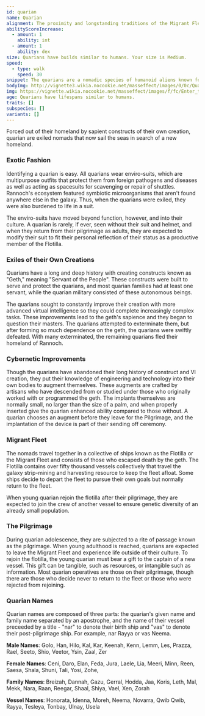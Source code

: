 ```yaml
---
id: quarian
name: Quarian
alignment: The proximity and longstanding traditions of the Migrant Fleet make Quarians very lawful as a species, occasionally drifting toward neutral. Morality can vary but tends towards neutral or good, as evil quarians are typically exiled from the Flotilla.
abilityScoreIncrease:
  - amount: 1
    ability: int
  - amount: 1
    ability: dex
size: Quarians have builds similar to humans. Your size is Medium.
speed:
  - type: walk
    speed: 30
snippet: The quarians are a nomadic species of humanoid aliens known for their skills with technology and synthetic intelligence.
bodyImg: http://vignette3.wikia.nocookie.net/masseffect/images/0/0c/Quarian_MP.png/revision/latest/scale-to-width-down/500
img: https://vignette.wikia.nocookie.net/masseffect/images/f/fc/Enter_the_admirals.png/revision/latest/scale-to-width-down/640?cb=20121114134430
age: Quarians have lifespans similar to humans.
traits: []
subspecies: []
variants: []
---
```


Forced out of their homeland by sapient constructs of their own creation, quarian are exiled nomads that now sail the
seas in search of a new homeland.

### Exotic Fashion
Identifying a quarian is easy. All quarians wear enviro-suits, which are multipurpose outfits that protect them from
foreign pathogens and diseases as well as acting as spacesuits for scavenging or repair of shuttles. Rannoch's ecosystem
featured symbiotic microorganisms that aren't found anywhere else in the galaxy. Thus, when the quarians were exiled, they
were also burdened to life in a suit.

The enviro-suits have moved beyond function, however, and into their culture. A quarian is rarely, if ever, seen
without their suit and helmet, and when they return from their pilgrimage as adults, they are expected to modify their
suit to fit their personal reflection of their status as a productive member of the Flotilla.

### Exiles of their Own Creations
Quarians have a long and deep history with creating constructs known as "Geth," meaning "Servant of the People". These
constructs were built to serve and protect the quarians, and most quarian families had at least one servant, while the
quarian military consisted of these autonomous beings.

The quarians sought to constantly improve their creation with more advanced virtual intelligence so they could complete increasingly
complex tasks. These improvements lead to the geth's sapience and they began to question their masters. The quarians
attempted to exterminate them, but after forming so much dependence on the geth, the quarians were swiftly defeated.
With many exterminated, the remaining quarians fled their homeland of Rannoch.

### Cybernetic Improvements
Though the quarians have abandoned their long history of construct and VI creation, they put their knowledge of engineering
and technology into their own bodies to augment themselves. These augments are crafted by artisans who have descended
from or studied under those who originally worked with or programmed the geth. The implants themselves are normally
small, no larger than the size of a palm, and when properly inserted give the quarian enhanced ability compared to
those without. A quarian chooses an augment before they leave for the Pilgrimage, and the implantation of the device
is part of their sending off ceremony.

### Migrant Fleet
The nomads travel together in a collective of ships known as the Flotilla or the Migrant Fleet and consists of those
who escaped death by the geth. The Flotilla contains over fifty thousand vessels collectively that travel the galaxy
strip-mining and harvesting resource to keep the fleet afloat. Some ships decide to depart the fleet to pursue their
own goals but normally return to the fleet.

When young quarian rejoin the flotilla after their pilgrimage, they are expected to join the crew of another vessel
to ensure genetic diversity of an already small population.

### The Pilgrimage
During quarian adolescence, they are subjected to a rite of passage known as the pilgrimage. When young adulthood is
reached, quarians are expected to leave the Migrant Fleet and experience life outside of their culture. To rejoin the
flotilla, the young quarian must bear a gift to the captain of a new vessel. This gift can be tangible, such as
resources, or intangible such as information. Most quarian operatives are those on their pilgrimage, though there are
those who decide never to return to the fleet or those who were rejected from rejoining.

### Quarian Names
Quarian names are composed of three parts: the quarian's given name and family name separated by an apostrophe, and the
name of their vessel preceeded by a title - "nar" to denote their birth ship and "vas" to denote their post-pilgrimage ship.
For example, nar Rayya or vas Neema.

__Male Names__: Golo, Han, Hilo, Kal, Kar, Keenah, Kenn, Lemm, Les, Prazza, Rael, Seeto, Shio, Veetor, Ysin, Zaal, Zer

__Female Names__: Ceni, Daro, Elan, Feda, Jura, Laele, Lia, Meeri, Minn, Reen, Saesa, Shala, Shuni, Tali, Yosi, Zohe,

__Family Names__: Breizah, Dannah, Gazu, Gerral, Hodda, Jaa, Koris, Leth, Mal, Mekk, Nara, Raan, Reegar, Shaal, Shiya, Vael, Xen, Zorah

__Vessel Names__: Honorata, Idenna, Moreh, Neema, Novarra, Qwib Qwib, Rayya, Tesleya, Tonbay, Ulnay, Usela

<me-source-reference pages="8-9" source="races" :additional="[{source: 'wiki', pages: 'Quarian'}]"></me-source-reference>
